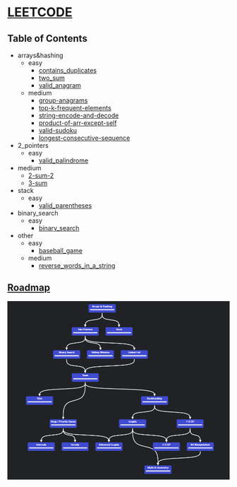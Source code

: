 # [LEETCODE](https://leetcode.com/)

## Table of Contents

- arrays&hashing
  - easy
    - [contains_duplicates](arrays&hashing/easy/contains_duplicates.ipynb)
    - [two_sum](arrays&hashing/easy/two_sum.ipynb)
    - [valid_anagram](arrays&hashing/easy/valid_anagram.ipynb)
  - medium
    - [group-anagrams](arrays&hashing/medium/group-anagrams.ipynb)
    - [top-k-frequent-elements](arrays&hashing/medium/top-k-frequent-elements.ipynb)
    - [string-encode-and-decode](arrays&hashing/medium/string-encode-and-decode.ipynb)
    - [product-of-arr-except-self](arrays&hashing/medium/product-of-arr-except-self.ipynb)
    - [valid-sudoku](arrays&hashing/medium/valid-sudoku.ipynb)
    - [longest-consecutive-sequence](arrays&hashing/medium/longest-consecutive-sequence.ipynb)
- 2_pointers
  - easy
    - [valid_palindrome](2_pointers/easy/valid_palindrome.ipynb)
- medium
  - [2-sum-2](2_pointers/medium/2-sum-2.ipynb)
  - [3-sum](2_pointers/medium/3-sum.ipynb)
- stack
  - easy
    - [valid_parentheses](stack/easy/valid_parentheses.ipynb)
- binary_search
  - easy
    - [binary_search](binary_search/easy/binary_search.ipynb)
- other
  - easy
    - [baseball_game](other/easy/baseball_game.ipynb)
  - medium
    - [reverse_words_in_a_string](other/medium/reverse_words_in_a_string.ipynb)

## [Roadmap](https://neetcode.io/roadmap)

![image](assets/roadmap.png)
